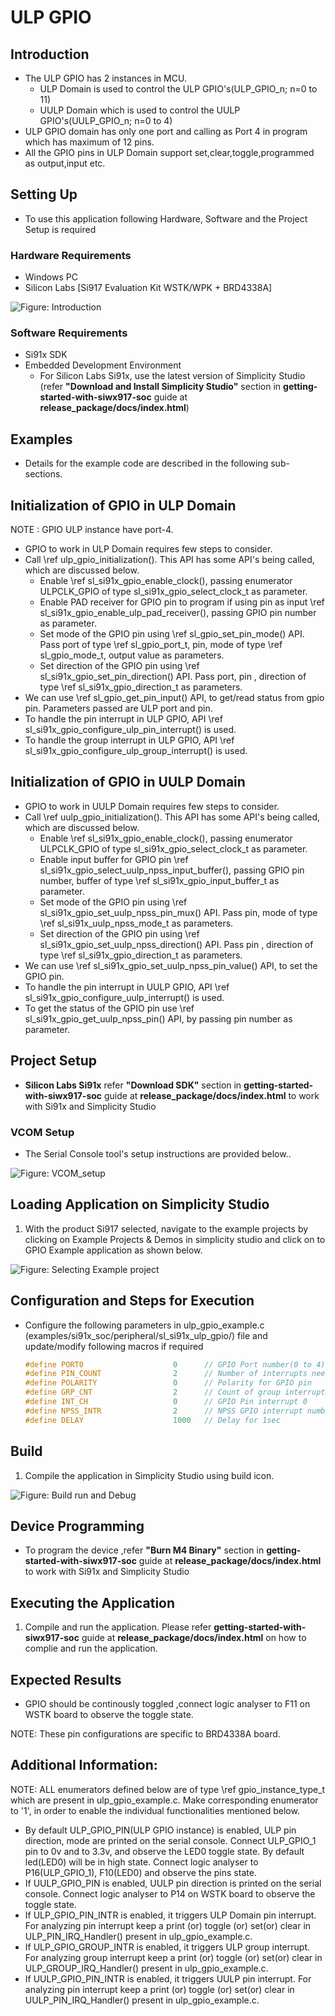 # ULP GPIO

## Introduction

- The ULP GPIO has 2 instances in MCU.
  - ULP Domain is used to control the ULP GPIO's(ULP_GPIO_n; n=0 to 11)
  - UULP Domain which is used to control the UULP GPIO's(UULP_GPIO_n; n=0 to 4)
- ULP GPIO domain has only one port and calling as Port 4 in program which has maximum of 12 pins.
- All the GPIO pins in ULP Domain support set,clear,toggle,programmed as output,input etc.

## Setting Up

- To use this application following Hardware, Software and the Project Setup is required

### Hardware Requirements

- Windows PC
- Silicon Labs [Si917 Evaluation Kit WSTK/WPK + BRD4338A]

![Figure: Introduction](resources/readme/image504a.png)

### Software Requirements

- Si91x SDK
- Embedded Development Environment
  - For Silicon Labs Si91x, use the latest version of Simplicity Studio (refer **"Download and Install Simplicity Studio"** section in **getting-started-with-siwx917-soc** guide at **release_package/docs/index.html**)

## Examples

- Details for the example code are described in the following sub-sections.

## Initialization of GPIO in ULP Domain

NOTE : GPIO ULP instance have port-4.

- GPIO to work in ULP Domain requires few steps to consider.
- Call \ref ulp_gpio_initialization(). This API has some API's being called, which are discussed below.
  - Enable \ref sl_si91x_gpio_enable_clock(), passing enumerator ULPCLK_GPIO of type sl_si91x_gpio_select_clock_t as parameter.
  - Enable PAD receiver for GPIO pin to program if using pin as input \ref sl_si91x_gpio_enable_ulp_pad_receiver(), passing GPIO pin number as parameter.
  - Set mode of the GPIO pin using \ref sl_gpio_set_pin_mode() API. Pass port of type \ref sl_gpio_port_t, pin, mode of type \ref sl_gpio_mode_t, output value as parameters.
  - Set direction of the GPIO pin using \ref sl_si91x_gpio_set_pin_direction() API. Pass port, pin , direction of type \ref sl_si91x_gpio_direction_t as parameters.
- We can use \ref sl_gpio_get_pin_input() API, to get/read status from gpio pin. Parameters passed are ULP port and pin.
- To handle the pin interrupt in ULP GPIO, API \ref sl_si91x_gpio_configure_ulp_pin_interrupt() is used.
- To handle the group interrupt in ULP GPIO, API \ref sl_si91x_gpio_configure_ulp_group_interrupt() is used.

## Initialization of GPIO in UULP Domain

- GPIO to work in UULP Domain requires few steps to consider.
- Call \ref uulp_gpio_initialization(). This API has some API's being called, which are discussed below.
  - Enable \ref sl_si91x_gpio_enable_clock(), passing enumerator ULPCLK_GPIO of type sl_si91x_gpio_select_clock_t as parameter.
  - Enable input buffer for GPIO pin \ref sl_si91x_gpio_select_uulp_npss_input_buffer(), passing GPIO pin number, buffer of type \ref sl_si91x_gpio_input_buffer_t as parameter.
  - Set mode of the GPIO pin using \ref sl_si91x_gpio_set_uulp_npss_pin_mux() API. Pass pin, mode of type \ref sl_si91x_uulp_npss_mode_t as parameters.
  - Set direction of the GPIO pin using \ref sl_si91x_gpio_set_uulp_npss_direction() API. Pass pin , direction of type \ref sl_si91x_gpio_direction_t as parameters.
- We can use \ref sl_si91x_gpio_set_uulp_npss_pin_value() API, to set the GPIO pin.
- To handle the pin interrupt in UULP GPIO, API \ref sl_si91x_gpio_configure_uulp_interrupt() is used.
- To get the status of the GPIO pin use \ref sl_si91x_gpio_get_uulp_npss_pin() API, by passing pin number as parameter.

## Project Setup

- **Silicon Labs Si91x** refer **"Download SDK"** section in **getting-started-with-siwx917-soc** guide at **release_package/docs/index.html** to work with Si91x and Simplicity Studio

### VCOM Setup

- The Serial Console tool's setup instructions are provided below..

![Figure: VCOM_setup](resources/readme/vcom.png)

## Loading Application on Simplicity Studio

1. With the product Si917 selected, navigate to the example projects by clicking on Example Projects & Demos in simplicity studio and click on to GPIO Example application as shown below.

![Figure: Selecting Example project](resources/readme/image504b.png)

## Configuration and Steps for Execution

- Configure the following parameters in ulp_gpio_example.c (examples/si91x_soc/peripheral/sl_si91x_ulp_gpio/) file and update/modify following macros if required

  ```c
  #define PORT0                    0      // GPIO Port number(0 to 4)
  #define PIN_COUNT                2      // Number of interrupts needed
  #define POLARITY                 0      // Polarity for GPIO pin
  #define GRP_CNT                  2      // Count of group interrupt pins
  #define INT_CH                   0      // GPIO Pin interrupt 0
  #define NPSS_INTR                2      // NPSS GPIO interrupt number
  #define DELAY                    1000   // Delay for 1sec
  ```

## Build

1. Compile the application in Simplicity Studio using build icon.

![Figure: Build run and Debug](resources/readme/image504c.png)

## Device Programming

- To program the device ,refer **"Burn M4 Binary"** section in **getting-started-with-siwx917-soc** guide at **release_package/docs/index.html** to work with Si91x and Simplicity Studio

## Executing the Application

1. Compile and run the application. Please refer **getting-started-with-siwx917-soc** guide at **release_package/docs/index.html** on how to complie and run the application. 

## Expected Results

- GPIO should be continously toggled ,connect logic analyser to F11 on WSTK board to observe the toggle state.

NOTE: These pin configurations are specific to BRD4338A board.

## Additional Information:
  NOTE: ALL enumerators defined below are of type \ref gpio_instance_type_t which are present in ulp_gpio_example.c. Make corresponding enumerator to '1', in order to enable the individual functionalities mentioned below.
- By default ULP_GPIO_PIN(ULP GPIO instance) is enabled, ULP pin direction, mode are printed on the serial console. Connect ULP_GPIO_1 pin to 0v and to 3.3v, and observe the LED0 toggle state. By default led(LED0) will be in high state. Connect logic analyser to P16(ULP_GPIO_1), F10(LED0) and observe the pins state.
- If UULP_GPIO_PIN is enabled, UULP pin direction is printed on the serial console. Connect logic analyser to P14 on WSTK board to observe the toggle state.
- If ULP_GPIO_PIN_INTR is enabled, it triggers ULP Domain pin interrupt. For analyzing pin interrupt keep a print (or) toggle (or) set(or) clear in ULP_PIN_IRQ_Handler() present in ulp_gpio_example.c.
- If ULP_GPIO_GROUP_INTR is enabled, it triggers ULP group interrupt. For analyzing group interrupt keep a print (or) toggle (or) set(or) clear in ULP_GROUP_IRQ_Handler() present in ulp_gpio_example.c.
- If UULP_GPIO_PIN_INTR is enabled, it triggers UULP pin interrupt. For analyzing pin interrupt keep a print (or) toggle (or) set(or) clear in UULP_PIN_IRQ_Handler() present in ulp_gpio_example.c.

